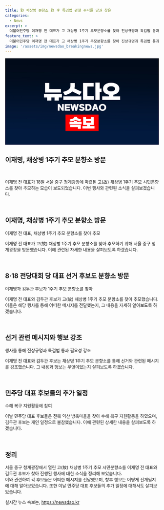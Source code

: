```yaml
---
title: 野 채상병 분향소 野 李 특검법 관철 주자들 당권 찾은
categories:
  - News
excerpt: >
  더불어민주당 이재명 전 대표가 고 채상병 1주기 추모분향소를 찾아 진상규명과 특검법 통과를 강조하며 국회 재의 투표 이전에 거부권 행사를 요구함. 김두관 후보 역시 분향소를 찾아 특검법 필요성을 강조할 예정. 두 후보를 포함한 더불어민주당 대표 후보들은 수해 복구 지원활동으로 방축마을을 찾는다.
feature_text: >
  더불어민주당 이재명 전 대표가 고 채상병 1주기 추모분향소를 찾아 진상규명과 특검법 통과를 강조하며 국회 재의 투표 이전에 거부권 행사를 요구함. 김두관 후보 역시 분향소를 찾아 특검법 필요성을 강조할 예정. 두 후보를 포함한 더불어민주당 대표 후보들은 수해 복구 지원활동으로 방축마을을 찾는다.
image: '/assets/img/newsdao_breakingnews.jpg'
---
```


<p><img src="/assets/img/newsdao_breakingnews.jpg" alt="ontimetimes 속보" /></p>

<h2 data-ke-size="size26">이재명, 채상병 1주기 추모 분향소 방문</h2>

<p data-ke-size="size16">&nbsp;</p>

<p>이재명 전 대표가 18일 서울 중구 청계광장에 마련된 고(故) 채상병 1주기 추모 시민분향소를 찾아 추모하는 모습이 보도되었습니다. 이번 행사와 관련된 소식을 살펴보겠습니다.</p>

<p data-ke-size="size16">&nbsp;</p>

<h2 data-ke-size="size26">이재명, 채상병 1주기 추모 분향소 방문</h2>

<p data-ke-size="size16">이재명 전 대표, 채상병 1주기 추모 분향소를 찾아 추모</p>

<p>이재명 전 대표가 고(故) 채상병 1주기 추모 분향소를 찾아 추모하기 위해 서울 중구 청계광장을 방문했습니다. 이에 관련된 자세한 내용을 살펴보도록 하겠습니다.</p>

<p data-ke-size="size16">&nbsp;</p>

<h2 data-ke-size="size26">8·18 전당대회 당 대표 선거 후보도 분향소 방문</h2>

<p data-ke-size="size16">이재명과 김두관 후보가 1주기 추모 분향소를 찾아</p>

<p>이재명 전 대표와 김두관 후보가 고(故) 채상병 1주기 추모 분향소를 찾아 추모했습니다. 이들은 해당 행사를 통해 어떠한 메시지를 전달했는지, 그 내용을 자세히 알아보도록 하겠습니다.</p>

<p data-ke-size="size16">&nbsp;</p>

<h2 data-ke-size="size26">선거 관련 메시지와 행보 강조</h2>

<p data-ke-size="size16">행사를 통해 진상규명과 특검법 통과 필요성 강조</p>

<p>이재명 전 대표와 김두관 후보는 채상병 1주기 추모 분향소를 통해 선거와 관련된 메시지를 강조했습니다. 그 내용과 행보는 무엇이었는지 살펴보도록 하겠습니다.</p>

<p data-ke-size="size16">&nbsp;</p>

<h2 data-ke-size="size26">민주당 대표 후보들의 추가 일정</h2>

<p data-ke-size="size16">수해 복구 지원활동에 참여</p>

<p>이날 민주당 대표 후보들은 전북 익산 방축마을을 찾아 수해 복구 지원활동을 하였으며, 김두관 후보는 개인 일정으로 불참했습니다. 이에 관련된 상세한 내용을 살펴보도록 하겠습니다. </p>

<p data-ke-size="size16">&nbsp;</p>

<h2 data-ke-size="size26">정리</h2>

<p>서울 중구 청계광장에서 열린 고(故) 채상병 1주기 추모 시민분향소를 이재명 전 대표와 김두관 후보가 찾아 진행된 행사에 대한 소식을 정리해 보았습니다. <br>
이와 관련하여 각 후보들은 어떠한 메시지를 전달했으며, 향후 행보는 어떻게 전개될지에 대해 알아보았습니다. 또한 이날 민주당 대표 후보들의 추가 일정에 대해서도 살펴보았습니다.</p>
실시간 뉴스 속보는, <a href="https://newsdao.kr" rel="dofollow">https://newsdao.kr</a>


